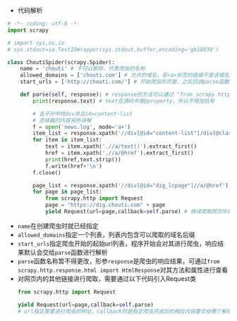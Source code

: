 + 代码解析
```python
# -*- coding: utf-8 -*-
import scrapy

# import sys,os,io
# sys.stdout=io.TextIOWrapper(sys.stdout.buffer,encoding='gb18030')

class ChoutiSpider(scrapy.Spider):
    name = 'chouti' # 不可以删除，代表爬虫的名称
    allowed_domains = ['chouti.com'] # 允许的域名，若<a>标签的链接不是该域名则不爬取该页面
    start_urls = ['http://chouti.com/'] # 开始爬虫的页面，之后回调parse函数

    def parse(self, response): # response的方法可以通过 "from scrapy.http.response.html import HtmlResponse"的"HtmlResponse"进行查看，即response是HtmlResponse的对象，包含相应的所有信息
        print(response.text) # text在源码中是@property，所以不用加括号

        # 去子孙中找div并且id=content-list
        # 选择器的内容另外讲解
        f = open('news.log', mode='a+')
        item_list = response.xpath('//div[@id="content-list"]/div[@class="item"]')
        for item in item_list:
            text = item.xpath('.//a/text()').extract_first()
            href = item.xpath('.//a/@href').extract_first()
            print(href,text.strip())
            f.write(href+'\n')
        f.close()

        page_list = response.xpath('//div[@id="dig_lcpage"]//a/@href').extract()
        for page in page_list:
            from scrapy.http import Request
            page = "https://dig.chouti.com" + page
            yield Request(url=page,callback=self.parse) # 继续爬取网页中的网页内容

```
+ `name`在创建爬虫时就已经指定
+ `allowed_domains`指定一个列表，列表内包含可以爬取的域名后缀
+ `start_urls`指定爬虫开始的起始url列表，程序开始会对其进行爬虫，响应结果默认会交给`parse`函数进行解析
+ `parse`函数名称暂不得更改，形参`response`是爬虫的响应结果，可通过`from scrapy.http.response.html import HtmlResponse`对其方法和属性进行查看
+ 对网页内的其他链接进行爬取，需要通过以下代码引入Request类
    ```python
    from scrapy.http import Request

    yield Request(url=page,callback=self.parse)
    # url指定需要进行爬虫的网址，callback则是指定爬虫完成后的相应内容要交给哪个解析函数
    ```